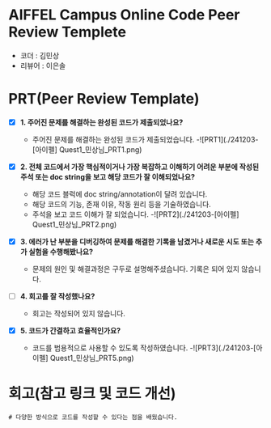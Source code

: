 # AIFFEL Campus Online Code Peer Review Templete
- 코더 : 김민상
- 리뷰어 : 이은솔


# PRT(Peer Review Template)
- [x]  **1. 주어진 문제를 해결하는 완성된 코드가 제출되었나요?**
    - 주어진 문제를 해결하는 완성된 코드가 제출되었습니다.
    -![PRT1](./241203-[아이펠] Quest1_민상님_PRT1.png) 
    
- [x]  **2. 전체 코드에서 가장 핵심적이거나 가장 복잡하고 이해하기 어려운 부분에 작성된 
주석 또는 doc string을 보고 해당 코드가 잘 이해되었나요?**
    - 해당 코드 블럭에 doc string/annotation이 달려 있습니다.
    - 해당 코드의 기능, 존재 이유, 작동 원리 등을 기술하였습니다.
    - 주석을 보고 코드 이해가 잘 되었습니다.
    -![PRT2](./241203-[아이펠] Quest1_민상님_PRT2.png) 
        
- [x]  **3. 에러가 난 부분을 디버깅하여 문제를 해결한 기록을 남겼거나
새로운 시도 또는 추가 실험을 수행해봤나요?**
    - 문제의 원인 및 해결과정은 구두로 설명해주셨습니다. 기록은 되어 있지 않습니다.
        
- [ ]  **4. 회고를 잘 작성했나요?**
    - 회고는 작성되어 있지 않습니다.
        
- [x]  **5. 코드가 간결하고 효율적인가요?**
    - 코드를 범용적으로 사용할 수 있도록 작성하였습니다.
    -![PRT3](./241203-[아이펠] Quest1_민상님_PRT5.png) 


# 회고(참고 링크 및 코드 개선)
```
# 다양한 방식으로 코드를 작성할 수 있다는 점을 배웠습니다.

```
